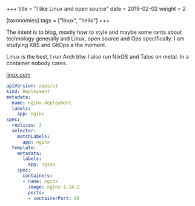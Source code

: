 +++
title = "I like Linux and open source"
date = 2019-02-02
weight = 2

[taxonomies]
tags = ["linux", "hello"]
+++

The intent is to blog, mostly how to style and maybe some rants about technology generally and Linux, open source and Ops specifically. 
I am studying K8S and GitOps a the moment. 

Linux is the best, I run Arch btw. I also run NixOS and Talos on metal. In a container nobody cares.


[linux.com](https://www.linux.com/)

```yaml
apiVersion: apps/v1
kind: Deployment
metadata:
  name: nginx-deployment
  labels:
    app: nginx
spec:
  replicas: 3
  selector:
    matchLabels:
      app: nginx
  template:
    metadata:
      labels:
        app: nginx
    spec:
      containers:
      - name: nginx
        image: nginx:1.14.2
        ports:
        - containerPort: 80

```

<!-- more -->




